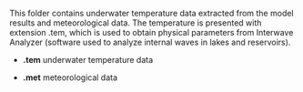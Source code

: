 This folder contains underwater temperature data extracted from the model results and meteorological data. The temperature is presented with extension .tem, which is used to obtain physical parameters from Interwave Analyzer (software used to analyze internal waves in lakes and reservoirs). 

* **.tem** underwater temperature data

* **.met** meteorological data

